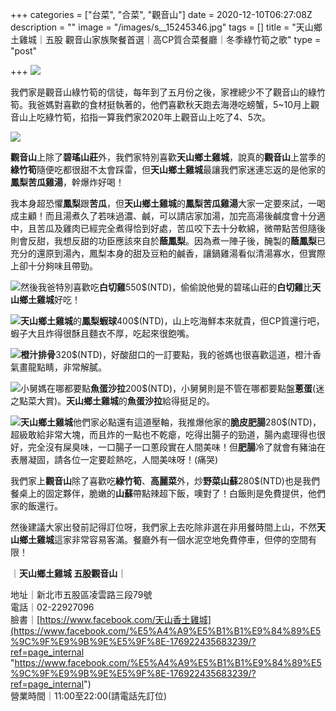 +++
categories = ["台菜", "合菜", "觀音山"]
date = 2020-12-10T06:27:08Z
description = ""
image = "/images/s__15245346.jpg"
tags = []
title = "天山鄉土雞城｜五股 觀音山家族聚餐首選｜高CP質合菜餐廳｜冬季綠竹筍之歌"
type = "post"

+++
![](/images/s__15245346.jpg)

我們家是觀音山綠竹筍的信徒，每年到了五月份之後，家裡總少不了觀音山的綠竹筍。我爸媽對喜歡的食材挺執著的，他們喜歡秋天跑去海港吃螃蟹，5\~10月上觀音山上吃綠竹筍，掐指一算我們家2020年上觀音山上吃了4、5次。

![](/images/s__15245341.jpg)

**觀音山**上除了**碧瑤山莊**外，我們家特別喜歡**天山鄉土雞城**，說真的**觀音山**上當季的**綠竹筍**隨便吃都很甜不太會踩雷，但**天山鄉土雞城**最讓我們家迷連忘返的是他家的**鳳梨苦瓜雞湯**，幹爆炸好喝！

我本身超恐懼**鳳梨**跟**苦瓜**，但**天山鄉土雞城**的**鳳梨苦瓜雞湯**大家一定要來試，一喝成主顧！而且湯煮久了若味過濃、鹹，可以請店家加湯，加完高湯後鹹度會十分適中，且苦瓜及雞肉已經完全煮得恰到好處，苦瓜咬下去十分軟綿，微帶點苦但隨後則會反甜，我想反甜的功臣應該來自於**蔭鳳梨**。因為煮一陣子後，醃製的**蔭鳳梨**已充分的還原到湯內，鳳梨本身的甜及豆粕的鹹香，讓鍋雞湯看似清湯寡水，但實際上卻十分夠味且帶勁。

![](/images/s__15245337.jpg)然後我爸特別喜歡吃**白切雞**550$(NTD)，偷偷說他覺的碧瑤山莊的**白切雞**比**天山鄉土雞城**好吃！  
  
![](/images/s__15245343.jpg)**天山鄉土雞城**的**鳳梨蝦球**400$(NTD)，山上吃海鮮本來就貴，但CP質還行吧，蝦子大且炸得很酥且麵衣不厚，吃起來很飽嘴。

![](/images/s__15245345.jpg)**橙汁排骨**320$(NTD)，好酸甜口的一訂要點，我的爸媽也很喜歡這道，橙汁香氣畫龍點睛，非常解膩。

![](/images/s__15245348.jpg)小舅媽在哪都要點**魚蛋沙拉**200$(NTD)，小舅舅則是不管在哪都要點盤**蔥蛋**(迷之點菜大賞)。**天山鄉土雞城**的**魚蛋沙拉**給得挺足的。  
  
![](/images/s__15245347.jpg)**天山鄉土雞城**他們家必點還有這道壓軸，我推爆他家的**脆皮肥腸**280$(NTD)，超級敢給非常大塊，而且炸的一點也不乾瘪，吃得出腸子的勁道，腸內處理得也很好，完全沒有屎臭味，一口腸子一口蔥段實在人間美味！但**肥腸**冷了就會有豬油在表層凝固，請各位一定要趁熱吃，人間美味呀！(痛哭)

我們家上**觀音山**除了喜歡吃**綠竹筍**、**高麗菜**外，炒**野菜山蘇**280$(NTD)也是我們餐桌上的固定夥伴，脆嫩的**山蘇**帶點辣超下飯，噢對了！白飯則是免費提供，他們家的飯還行。

然後建議大家出發前記得訂位呀，我們家上去吃除非選在非用餐時間上山，不然**天山鄉土雞城**這家非常容易客滿。餐廳外有一個水泥空地免費停車，但停的空間有限！

｜**天山鄉土雞城 五股觀音山**｜

地址｜新北市五股區凌雲路三段79號  
電話｜02-22927096  
臉書｜[https://www.facebook.com/天山香土雞城](https://www.facebook.com/%E5%A4%A9%E5%B1%B1%E9%84%89%E5%9C%9F%E9%9B%9E%E5%9F%8E-176922435683239/?ref=page_internal "https://www.facebook.com/%E5%A4%A9%E5%B1%B1%E9%84%89%E5%9C%9F%E9%9B%9E%E5%9F%8E-176922435683239/?ref=page_internal")  
營業時間｜11:00至22:00(請電話先訂位)